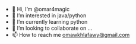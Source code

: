 - 👋 Hi, I’m @omar4magic
- 👀 I’m interested in java/python
- 🌱 I’m currently learning python
- 💞️ I’m looking to collaborate on ...
- 📫 How to reach me omawkhlafawy@gmail.com

<!---
omar4magic/omar4magic is a ✨ special ✨ repository because its `README.md` (this file) appears on your GitHub profile.
You can click the Preview link to take a look at your changes.
--->
